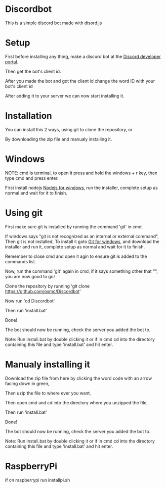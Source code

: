 # Discordbot

This is a simple discord bot made with disord.js

# Setup

First before installing any thing, make a discord bot at the <a href="https://discord.com/developers/applications">Discord developer portal</a>.

Then get the bot's client id.

After you made the bot and got the client id change the word ID with your bot's client id



After adding it to your server we can now start installing it.

# Installation

You can install this 2 ways, using git to clone the repository, or

By downloading the zip file and manualy installing it.

# Windows

NOTE: cmd is terminal, to open it press and hold the windows + r key, then type cmd and press enter.

First install nodejs <a href="https://nodejs.org">Nodejs for windows</a>, run the installer, complete setup as normal and wait for it to finish.


# Using git

First make sure git is installed by running the command 'git' in cmd.

If windows says "git is not recognized as an internal or external command", Then git is not installed,
To install it goto <a href="">Git for windows</a>, and download the installer and run it, complete setup as normal and wait for it to finish.

Remember to close cmd and open it agin to ensure git is added to the commands list.

Now, run the command 'git' again in cmd, if it says something other that "", you are now good to go!

Clone the repository by running 'git clone https://github.com/oxmc/Discordbot'

Now run 'cd Discordbot'

Then run 'install.bat'

Done!

The bot should now be running, check the server you added the bot to.

Note: Run install.bat by double clicking it or if in cmd cd into the directory containing this file and type 'install.bat' and hit enter.

# Manualy installing it

Download the zip file from here by clicking the word code with an arrow facing down in green,

Then uzip the file to where ever you want,

Then open cmd and cd into the directory where you unzipped the file,

Then run 'install.bat'

Done!

The bot should now be running, check the server you added the bot to.

Note: Run install.bat by double clicking it or if in cmd cd into the directory containing this file and type 'install.bat' and hit enter.

# RaspberryPi

if on raspberrypi run installpi.sh
